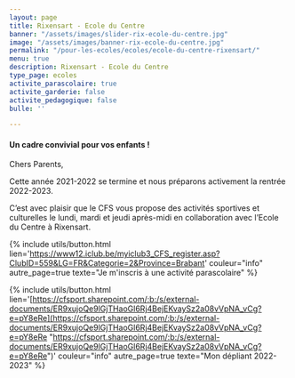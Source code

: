 ```yaml
---
layout: page
title: Rixensart - Ecole du Centre
banner: "/assets/images/slider-rix-ecole-du-centre.jpg"
image: "/assets/images/banner-rix-ecole-du-centre.jpg"
permalink: "/pour-les-ecoles/ecoles/ecole-du-centre-rixensart/"
menu: true
description: Rixensart - Ecole du Centre
type_page: ecoles
activite_parascolaire: true
activite_garderie: false
activite_pedagogique: false
bulle: ''

---
```

#### **Un cadre convivial pour vos enfants !**

Chers Parents,

Cette année 2021-2022 se termine et nous préparons activement la rentrée 2022-2023.

C’est avec plaisir que le CFS vous propose des activités sportives et culturelles le  lundi, mardi et jeudi après-midi en collaboration avec l’Ecole du Centre à Rixensart.

{% include utils/button.html  
lien='https://www12.iclub.be/myiclub3_CFS_register.asp?ClubID=559&LG=FR&Categorie=2&Province=Brabant' couleur="info" autre_page=true texte="Je m'inscris à une activité parascolaire" %}

{% include utils/button.html lien='[https://cfsport.sharepoint.com/:b:/s/external-documents/ER9xujoQe9lGjTHaoGl6Rj4BejEKvaySz2a08vVpNA_vCg?e=pY8eRe](https://cfsport.sharepoint.com/:b:/s/external-documents/ER9xujoQe9lGjTHaoGl6Rj4BejEKvaySz2a08vVpNA_vCg?e=pY8eRe "https://cfsport.sharepoint.com/:b:/s/external-documents/ER9xujoQe9lGjTHaoGl6Rj4BejEKvaySz2a08vVpNA_vCg?e=pY8eRe")' couleur="info" autre_page=true texte="Mon dépliant 2022-2023" %}